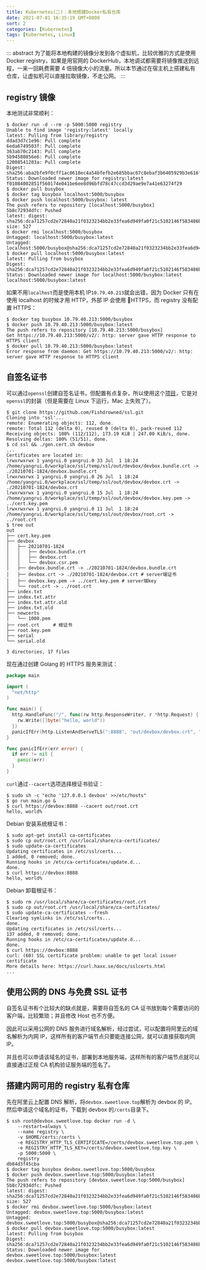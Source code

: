 ```yaml
---
title: Kubernetes(二)：本地搭建Docker私有仓库
date: 2021-07-01 16:35:19 GMT+0800
sort: 2
categories: [Kubernetes]
tags: [Kubernetes, Linux]
---
```


::: abstract
为了能将本地构建的镜像分发到各个虚拟机，比较优雅的方式是使用 Docker registry，如果是用官网的 DockerHub，本地调试都需要将镜像推送到远程，一来一回耗费需要 4 倍镜像大小的流量。所以本节通过在宿主机上搭建私有仓库，让虚拟机可以直接拉取镜像，不走公网。
:::

<!-- more -->

## registry 镜像

本地测试非常顺利：

```terminal
$ docker run -d --rm -p 5000:5000 registry
Unable to find image 'registry:latest' locally
latest: Pulling from library/registry
ddad3d7c1e96: Pull complete
6eda6749503f: Pull complete
363ab70c2143: Pull complete
5b94580856e6: Pull complete
12008541203a: Pull complete
Digest: sha256:aba2bfe9f0cff1ac0618ec4a54bfefb2e685bbac67c8ebaf3b6405929b3e616f
Status: Downloaded newer image for registry:latest
f01084002851f560174e041be6ee8d96bfd78c47ccd3d29ae9e7a41e63274f29
$ docker pull busybox
$ docker tag busybox localhost:5000/busybox
$ docker push localhost:5000/busybox: latest
The push refers to repository [localhost:5000/busybox]
5b8c72934dfc: Pushed
latest: digest: sha256:dca71257cd2e72840a21f0323234bb2e33fea6d949fa0f21c5102146f583486b size: 527
$ docker rmi localhost:5000/busybox
Untagged: localhost:5000/busybox:latest
Untagged: localhost:5000/busybox@sha256:dca71257cd2e72840a21f0323234bb2e33fea6d949fa0f21c5102146f583486b
$ docker pull localhost:5000/busybox:latest
latest: Pulling from busybox
Digest: sha256:dca71257cd2e72840a21f0323234bb2e33fea6d949fa0f21c5102146f583486b
Status: Downloaded newer image for localhost:5000/busybox:latest
localhost:5000/busybox:latest
```

如果不用`localhost`而是使用本机 IP`10.79.40.213`就会出错，因为 Docker 只有在使用 localhost 的时候才用 HTTP，外部 IP 会使用 HTTPS，而 registry 没有配置 HTTPS：

```terminal
$ docker tag busybox 10.79.40.213:5000/busybox
$ docker push 10.79.40.213:5000/busybox:latest
The push refers to repository [10.79.40.213:5000/busybox]
Get https://10.79.40.213:5000/v2/: http: server gave HTTP response to HTTPS client
$ docker pull 10.79.40.213:5000/busybox:latest
Error response from daemon: Get https://10.79.40.213:5000/v2/: http: server gave HTTP response to HTTPS client
```

## 自签名证书

可以通过`openssl`创建自签名证书，但配置有点复杂，所以使用这个[项目](https://github.com/Fishdrowned/ssl)，它是对`openssl`的封装（但是需要在 Linux 下运行，Mac 上失败了）。

```terminal
$ git clone https://github.com/Fishdrowned/ssl.git
Cloning into 'ssl'...
remote: Enumerating objects: 112, done.
remote: Total 112 (delta 0), reused 0 (delta 0), pack-reused 112
Receiving objects: 100% (112/112), 173.19 KiB | 247.00 KiB/s, done.
Resolving deltas: 100% (51/51), done.
$ cd ssl && ./gen.cert.sh devbox
...
Certificates are located in:
lrwxrwxrwx 1 yangrui.0 yangrui.0 33 Jul  1 18:24 /home/yangrui.0/workplace/ssl/temp/ssl/out/devbox/devbox.bundle.crt -> ./20210701-1824/devbox.bundle.crt
lrwxrwxrwx 1 yangrui.0 yangrui.0 26 Jul  1 18:24 /home/yangrui.0/workplace/ssl/temp/ssl/out/devbox/devbox.crt -> ./20210701-1824/devbox.crt
lrwxrwxrwx 1 yangrui.0 yangrui.0 15 Jul  1 18:24 /home/yangrui.0/workplace/ssl/temp/ssl/out/devbox/devbox.key.pem -> ../cert.key.pem
lrwxrwxrwx 1 yangrui.0 yangrui.0 11 Jul  1 18:24 /home/yangrui.0/workplace/ssl/temp/ssl/out/devbox/root.crt -> ../root.crt
$ tree out
out
├── cert.key.pem
├── devbox
│   ├── 20210701-1824
│   │   ├── devbox.bundle.crt
│   │   ├── devbox.crt
│   │   └── devbox.csr.pem
│   ├── devbox.bundle.crt -> ./20210701-1824/devbox.bundle.crt
│   ├── devbox.crt -> ./20210701-1824/devbox.crt # server端证书
│   ├── devbox.key.pem -> ../cert.key.pem # server端key
│   └── root.crt -> ../root.crt
├── index.txt
├── index.txt.attr
├── index.txt.attr.old
├── index.txt.old
├── newcerts
│   └── 1000.pem
├── root.crt     # 根证书
├── root.key.pem
├── serial
└── serial.old

3 directories, 17 files
```

现在通过创建 Golang 的 HTTPS 服务来测试：

```go
package main

import (
  "net/http"
)

func main() {
  http.HandleFunc("/", func(rw http.ResponseWriter, r *http.Request) {
    rw.Write([]byte("hello, world"))
  })
  panicIfErr(http.ListenAndServeTLS(":8888", "out/devbox/devbox.crt", "out/devbox/devbox.key.pem", nil))
}

func panicIfErr(err error) {
  if err != nil {
    panic(err)
  }
}
```

`curl`通过`--cacert`选项选择根证书验证：

```terminal
$ sudo sh -c "echo '127.0.0.1 devbox' >>/etc/hosts"
$ go run main.go &
$ curl https://devbox:8888 --cacert out/root.crt
hello, world%
```

Debian 安装系统根证书：

```terminal
$ sudo apt-get install ca-certificates
$ sudo cp out/root.crt /usr/local/share/ca-certificates/
$ sudo update-ca-certificates
Updating certificates in /etc/ssl/certs...
1 added, 0 removed; done.
Running hooks in /etc/ca-certificates/update.d...
done.
$ curl https://devbox:8888
hello, world%
```

Debian 卸载根证书：

```terminal
$ sudo rm /usr/local/share/ca-certificates/root.crt
$ sudo cp out/root.crt /usr/local/share/ca-certificates/
$ sudo update-ca-certificates --fresh
Clearing symlinks in /etc/ssl/certs...
done.
Updating certificates in /etc/ssl/certs...
137 added, 0 removed; done.
Running hooks in /etc/ca-certificates/update.d...
done.
$ curl https://devbox:8888
curl: (60) SSL certificate problem: unable to get local issuer certificate
More details here: https://curl.haxx.se/docs/sslcerts.html
...
```

## 使用公网的 DNS 与免费 SSL 证书

自签名证书有个比较大的缺点就是，需要将自签名的 CA 证书放到每个需要访问的客户端，比较繁琐；并且修改 Host 也不方便。

因此可以采用公网的 DNS 服务进行域名解析，经过尝试，可以配置将阿里云的域名解析为内网 IP，这样所有的客户端节点只要能连接公网，就可以直接获取内网 IP。

并且也可以申请该域名的证书，部署到本地服务端，这样所有的客户端节点就可以直接通过正规 CA 机构验证服务端的签名了。

## 搭建内网可用的 registry 私有仓库

先在阿里云上配置 DNS 解析，将`devbox.sweetlove.top`解析为 devbox 的 IP。然后申请这个域名的证书，下载到 devbox 的`/certs`目录下。

```terminal
$ ssh root@devbox.sweetlove.top docker run -d \
    --restart=always \
    --name registry \
    -v $HOME/certs:/certs \
    -e REGISTRY_HTTP_TLS_CERTIFICATE=/certs/devbox.sweetlove.top.pem \
    -e REGISTRY_HTTP_TLS_KEY=/certs/devbox.sweetlove.top.key \
    -p 5000:5000 \
    registry
db84d3f45cba
$ docker tag busybox devbox.sweetlove.top:5000/busybox
$ docker push devbox.sweetlove.top:5000/busybox:latest
The push refers to repository [devbox.sweetlove.top:5000/busybox]
5b8c72934dfc: Pushed
latest: digest: sha256:dca71257cd2e72840a21f0323234bb2e33fea6d949fa0f21c5102146f583486b size: 527
$ docker rmi devbox.sweetlove.top:5000/busybox:latest
Untagged: devbox.sweetlove.top:5000/busybox:latest
Untagged: devbox.sweetlove.top:5000/busybox@sha256:dca71257cd2e72840a21f0323234bb2e33fea6d949fa0f21c5102146f583486b
$ docker pull devbox.sweetlove.top:5000/busybox:latest
latest: Pulling from busybox
Digest: sha256:dca71257cd2e72840a21f0323234bb2e33fea6d949fa0f21c5102146f583486b
Status: Downloaded newer image for devbox.sweetlove.top:5000/busybox:latest
devbox.sweetlove.top:5000/busybox:latest
```